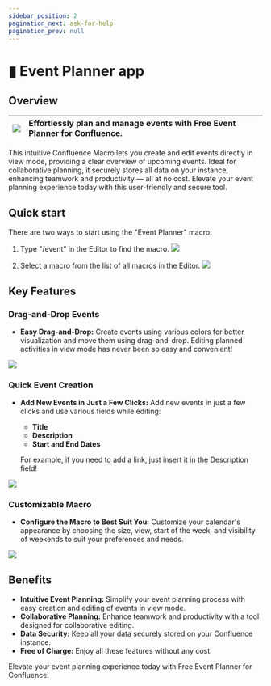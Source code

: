 ```yaml
---
sidebar_position: 2
pagination_next: ask-for-help
pagination_prev: null
---
```


# ▮ Event Planner app

## Overview

| ![](/img/event-planner-logo.png) | Effortlessly plan and manage events with Free Event Planner for Confluence. |
|---|:---|

 This intuitive Confluence Macro lets you create and edit events directly in view mode, providing a clear overview of upcoming events. Ideal for collaborative planning, it securely stores all data on your instance, enhancing teamwork and productivity — all at no cost. Elevate your event planning experience today with this user-friendly and secure tool.

## Quick start

There are two ways to start using the "Event Planner" macro:
1. Type "/event" in the Editor to find the macro.
![](/img/9bdb0e8a-98f0-42b9-89f6-26711bc3ddc7.png)

2. Select a macro from the list of all macros in the Editor.
![](/img/7eac3cc7-faed-4320-9de7-6d0ab2253853.png)


## Key Features

### Drag-and-Drop Events

- **Easy Drag-and-Drop:** Create events using various colors for better visualization and move them using drag-and-drop. Editing planned activities in view mode has never been so easy and convenient!

![](/img/9f2255ac-2cbd-4425-bea4-89049a6bb07e.png)

### Quick Event Creation

- **Add New Events in Just a Few Clicks:** Add new events in just a few clicks and use various fields while editing:
  - **Title**
  - **Description**
  - **Start and End Dates**
  
  For example, if you need to add a link, just insert it in the Description field!

![](/img/2220f4dc-863b-441d-a8d8-5c79f980f6cb.png)


### Customizable Macro

- **Configure the Macro to Best Suit You:** Customize your calendar's appearance by choosing the size, view, start of the week, and visibility of weekends to suit your preferences and needs.

![](/img/1949bda3-e483-4c9c-958f-0f8c2eb26433.png)


## Benefits

- **Intuitive Event Planning:** Simplify your event planning process with easy creation and editing of events in view mode.
- **Collaborative Planning:** Enhance teamwork and productivity with a tool designed for collaborative editing.
- **Data Security:** Keep all your data securely stored on your Confluence instance.
- **Free of Charge:** Enjoy all these features without any cost.

Elevate your event planning experience today with Free Event Planner for Confluence!

